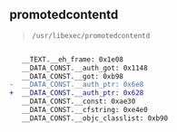 ## promotedcontentd

> `/usr/libexec/promotedcontentd`

```diff

   __TEXT.__eh_frame: 0x1e08
   __DATA_CONST.__auth_got: 0x1148
   __DATA_CONST.__got: 0xb98
-  __DATA_CONST.__auth_ptr: 0x6e8
+  __DATA_CONST.__auth_ptr: 0x628
   __DATA_CONST.__const: 0xae30
   __DATA_CONST.__cfstring: 0xe4e0
   __DATA_CONST.__objc_classlist: 0xb90

```
